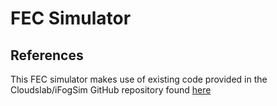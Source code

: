 # FEC Simulator
## References
This FEC simulator makes use of existing code provided in the Cloudslab/iFogSim GitHub repository found [here](https://github.com/Cloudslab/iFogSim) 